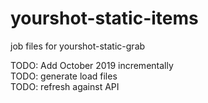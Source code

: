# yourshot-static-items
job files for yourshot-static-grab

TODO: Add October 2019 incrementally  
TODO: generate load files  
TODO: refresh against API  
